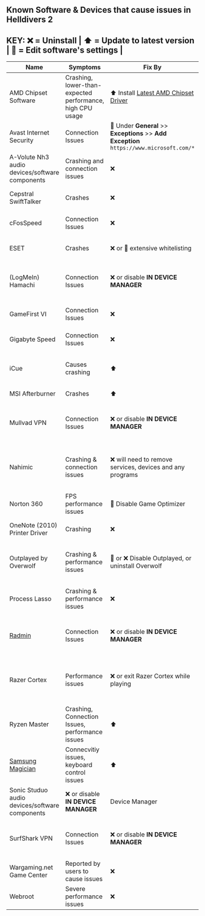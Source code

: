 ## Known Software & Devices that cause issues in Helldivers 2
## KEY:  ❌  =  Uninstall  |  ⬆️ = Update to latest version  | 📝 = Edit software's settings  |
| Name  |  Symptoms  |  Fix By  |  Access Via |
| ------------- | ------------- | ------------- | ------------- |
| AMD Chipset Software  | Crashing, lower-than-expected performance, high CPU usage   |  ⬆️ Install [Latest AMD Chipset Driver]([url](https://www.amd.com/en/support/download/drivers.html))  |  The Internets  |
|  Avast Internet Security  | Connection Issues  |  📝 Under **General** >> **Exceptions** >> **Add Exception** ``https://www.microsoft.com/*``  |  Avast User Interface  |
|  A-Volute Nh3 audio devices/software components  |  Crashing and connection issues |  ❌  |  Device Manager  |
|  Cepstral SwiftTalker  |  Crashes  |  ❌  |  Add or remove Programs  |
|  cFosSpeed  |  Connection Issues  |  ❌  |  Add or remove Programs  |
|  ESET  |  Crashes  |  ❌ or 📝 extensive whitelisting  |  Add or remove Programs  |
|  (LogMeIn) Hamachi  |  Connection Issues  |❌ or disable **IN DEVICE MANAGER**  |  Add or remove Programs or Device Manager  |
|  GameFirst VI  |  Connection Issues  |  ❌  |  Add or remove Programs  |
|  Gigabyte Speed  |  Connection Issues  |  ❌  |  Add or remove Programs  |
|  iCue  |  Causes crashing  |  ⬆️  |  Corsair's website // [iCue Removal Tool]([url](https://help.corsair.com/hc/en-us/articles/6771456768013-iCUE-How-to-fix-issues-with-installing-or-uninstalling-iCUE))  |
|  MSI Afterburner  |  Crashes  |  ⬆️  |  [MSI's Website]([url](https://www.msi.com/Landing/afterburner/graphics-cards))  |
|  Mullvad VPN  |  Connection Issues  |  ❌ or disable **IN DEVICE MANAGER**  |  Add or remove Programs or Device Manager
|  Nahimic  |  Crashing & connection issues  |  ❌ will need to remove services, devices and any programs  |  Add or remove Programs, Device Manager, Services.msc  |
|  Norton 360  |  FPS performance issues  |  📝 Disable Game Optimizer  |  Norton 360 User Interface  |
|  OneNote (2010) Printer Driver  |  Crashing  |  ❌   |  Printers & scanners in Windows  |  Arrowhead is aware and is investigating 
|  Outplayed by Overwolf  |  Crashing & performance issues  |  📝 or ❌ Disable Outplayed, or uninstall Overwolf  |  Overwolf Interface or Add or remove Programs  |
|  Process Lasso  |  Crashing & performance issues  |  ❌  |  Uninstall using Add or remove Programs  |
|  [Radmin]([url](https://www.radmin-vpn.com/))  |  Connection Issues  |  ❌ or disable **IN DEVICE MANAGER**  |  Add or remove Programs or Device Manager  |
|  Razer Cortex  |  Performance issues  |  ❌ or exit Razer Cortex while playing  |  Add or remove Programs or Razer Cortex User Interface  |
|  Ryzen Master  |  Crashing, Connection Issues, performance issues  |  ⬆️  |  [AMD Ryzen Master Website]([url](https://www.amd.com/en/products/software/ryzen-master.html))  |
|  [Samsung Magician]([url](https://semiconductor.samsung.com/consumer-storage/magician/?CID=afl-ecomm-rkt-cha-040122-url_Cashback+on+Bing+for+Edge+browser&utm_source=url_Cashback+on+Bing+for+Edge+browser&utm_medium=affiliate&utm_campaign=1&utm_content=3829940&rktevent=Cashback+on+Bing+for+Edge+browser__jZHTpnCvx8-Avdhk5pVhxcJGM8SrvnOFg&ranMID=47773&ranEAID=%2FjZHTpnCvx8&ranSiteID=_jZHTpnCvx8-Avdhk5pVhxcJGM8SrvnOFg))  |  Connecvitiy issues, keyboard control issues  |  ⬆️  |  [Samsung Tools & Software]([url](https://semiconductor.samsung.com/consumer-storage/support/tools/))  |
|  Sonic Studuo audio devices/software components  |  ❌ or disable **IN DEVICE MANAGER**  |  Device Manager  |
|  SurfShark VPN  |  Connection Issues  |  ❌ or disable **IN DEVICE MANAGER**  |  Add or remove Programs or Device Manager  |
|  Wargaming.net Game Center  |  Reported by users to cause issues  |  ❌  |  Add or remove Programs  |
|  Webroot  |  Severe performance issues  |  ❌  |  Add or remove Programs  |
